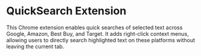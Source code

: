 # QuickSearch Extension

This Chrome extension enables quick searches of selected text across Google, Amazon, Best Buy, and Target. 
It adds right-click context menus, allowing users to directly search highlighted text on these platforms without leaving the current tab.

